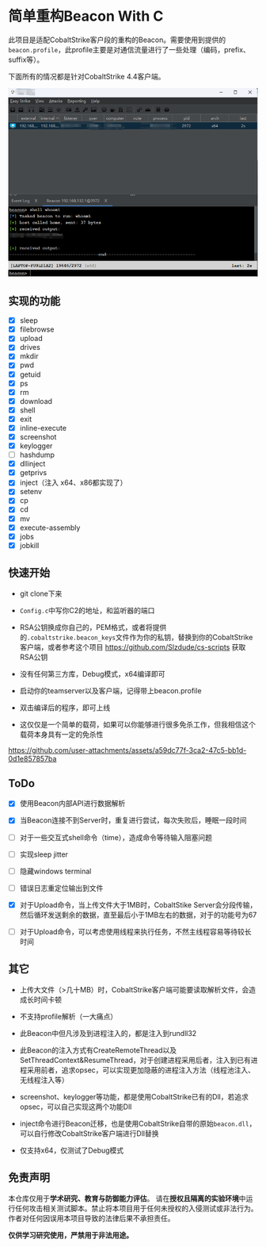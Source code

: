 # 简单重构Beacon  With C 

此项目是适配CobaltStrike客户段的重构的Beacon。需要使用到提供的`beacon.profile`，此profile主要是对通信流量进行了一些处理（编码，prefix、suffix等）。

下面所有的情况都是针对CobaltStrike 4.4客户端。

![image-20251020142632555](README.assets/image-20251020142632555.png)

## 实现的功能

- [x] sleep
- [x] filebrowse
- [x] upload
- [x] drives
- [x] mkdir
- [x] pwd
- [x] getuid
- [x] ps
- [x] rm
- [x] download
- [x] shell
- [x] exit
- [x] inline-execute
- [x] screenshot
- [x] keylogger
- [ ] hashdump
- [x] dllinject
- [x] getprivs
- [x] inject（注入 x64、x86都实现了）
- [x] setenv
- [x] cp
- [x] cd
- [x] mv
- [x] execute-assembly
- [x] jobs
- [x] jobkill

## 快速开始

- git clone下来

- `Config.c`中写你C2的地址，和监听器的端口

- RSA公钥换成你自己的，PEM格式，或者将提供的`.cobaltstrike.beacon_keys`文件作为你的私钥，替换到你的CobaltStrike客户端，或者参考这个项目 https://github.com/Slzdude/cs-scripts 获取RSA公钥

- 没有任何第三方库，Debug模式，x64编译即可

- 启动你的teamserver以及客户端，记得带上beacon.profile

- 双击编译后的程序，即可上线

- 这仅仅是一个简单的载荷，如果可以你能够进行很多免杀工作，但我相信这个载荷本身具有一定的免杀性


https://github.com/user-attachments/assets/a59dc77f-3ca2-47c5-bb1d-0d1e857857ba




## ToDo

- [x] 使用Beacon内部API进行数据解析

- [x] 当Beacon连接不到Server时，重复进行尝试，每次失败后，睡眠一段时间

- [ ] 对于一些交互式shell命令（time），造成命令等待输入阻塞问题

- [ ] 实现sleep jitter

- [ ] 隐藏windows terminal

- [ ] 错误日志重定位输出到文件

- [x] 对于Upload命令，当上传文件大于1MB时，CobaltStike Server会分段传输，然后循环发送剩余的数据，直至最后小于1MB左右的数据，对于的功能号为67

- [ ] 对于Upload命令，可以考虑使用线程来执行任务，不然主线程容易等待较长时间

## 其它

- 上传大文件（>几十MB）时，CobaltStrike客户端可能要读取解析文件，会造成长时间卡顿
- 不支持profile解析（一大痛点）
- 此Beacon中但凡涉及到进程注入的，都是注入到rundll32

- 此Beacon的注入方式有CreateRemoteThread以及SetThreadContext&ResumeThread，对于创建进程采用后者，注入到已有进程采用前者，追求opsec，可以实现更加隐蔽的进程注入方法（线程池注入、无线程注入等）
- screenshot、keylogger等功能，都是使用CobaltStrike已有的Dll，若追求opsec，可以自己实现这两个功能Dll
- inject命令进行Beacon迁移，也是使用CobaltStrike自带的原始`beacon.dll`，可以自行修改CobaltStrike客户端进行Dll替换
- 仅支持x64，仅测试了Debug模式

## 免责声明

本仓库仅用于**学术研究、教育与防御能力评估**。
请在**授权且隔离的实验环境**中运行任何攻击相关测试脚本。禁止将本项目用于任何未授权的入侵测试或非法行为。作者对任何因误用本项目导致的法律后果不承担责任。

**仅供学习研究使用，严禁用于非法用途。**
